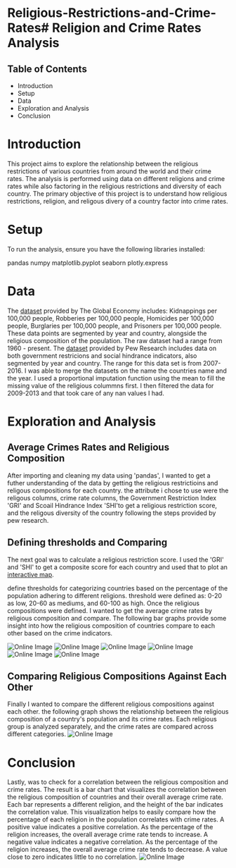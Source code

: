 # Religious-Restrictions-and-Crime-Rates# Religion and Crime Rates Analysis

## Table of Contents

- Introduction
- Setup
- Data
- Exploration and Analysis
- Conclusion


# Introduction

This project aims to explore the relationship between the religious restrictions of various countries from around the world and their crime rates. The analysis is performed using data on different religions and crime rates while also factoring in the religious restrictions and diversity of each country. The primary objective of this project is to understand how religious restrictions, religion, and religous divery of a country factor into crime rates. 


# Setup

To run the analysis, ensure you have the following libraries installed:

 pandas
 numpy 
 matplotlib.pyplot 
 seaborn
 plotly.express

# Data

The [dataset](</Users/michaelphillipacosta/Desktop/18-06-24 09_42_58_theglobaleconomy.csv>) provided by The Global Economy includes: Kidnappings per 100,000 people, Robberies per 100,000 people, Homicides per 100,000 people, Burglaries per 100,000 people, and Prisoners per 100,000 people. These data points are segmented by year and country, alongside the religious composition of the population. The raw dataset had a range from 1960 - present. The [dataset](</Users/michaelphillipacosta/Desktop/PublicDataSet_ReligiousRestrictions_2007to2016.dta>) provided by Pew Research includes data on both government restricions and social hindrance indicators, also segmented by year and country. The range for this data set is from 2007-2016.
I was able to merge the datasets on the name the countries name and the year. I used a proportional imputation function using the mean to fill the missing value of the religious colummns first. I then filtered the data for 2009-2013 and that took care of any nan values I had.  


# Exploration and Analysis

## Average Crimes Rates and Religious Composition
After importing and cleaning my data using 'pandas', I wanted to get a futher understanding of the data by getting the religious restrictioins and religous compositions for each country. the attribute i chose to use were the religous columns, crime rate columns, the Government Restriction Index 'GRI' and Scoail Hindrance Index 'SHI'to get a religious restriction score, and the religous diversity of the country following the steps provided by pew research.

## Defining thresholds and Comparing 
The next goal was to calculate a religious restriction score. I used the 'GRI' and 'SHI' to get a composite score for each country and used that to plot an [interactive map](<https://plotly.com/~bikerdouglas/45/>). 


define thresholds for categorizing countries based on the percentage of the population adhering to different religions. threshold were defined as: 0-20 as low, 20-60 as mediums, and 60-100 as high. Once the religious compositions were defined. I wanted to get the average crime rates by religious composition and compare. The following bar graphs provide some insight into how the religious composition of countries compare to each other based on the crime indicators.

![Online Image](https://github.com/bikerdouglas/religions_crimes/blob/main/images/graphs/muslim_2.png?raw=true)
![Online Image](https://github.com/bikerdouglas/religions_crimes/blob/main/images/graphs/christianity_2.png?raw=true)
![Online Image](https://github.com/bikerdouglas/religions_crimes/blob/main/images/graphs/non-religious_2.png?raw=true)
![Online Image](https://github.com/bikerdouglas/religions_crimes/blob/main/images/graphs/hinduism_2.png?raw=true)
![Online Image](https://github.com/bikerdouglas/religions_crimes/blob/main/images/graphs/buddhism_2.png?raw=true)
![Online Image](https://github.com/bikerdouglas/religions_crimes/blob/main/images/graphs/judaism_2.png?raw=true)

## Comparing Religious Compositions Against Each Other
Finally I wanted to compare the different religious compositions against each other. the following graph shows the relationship between the religious composition of a country's population and its crime rates. Each religious group is analyzed separately, and the crime rates are compared across different categories.
![Online Image](https://github.com/bikerdouglas/religions_crimes/blob/main/images/graphs/all_religions_2.png?raw=true)

# Conclusion
Lastly, was to check for a correlation between the religious composition and crime rates. The result is a bar chart that visualizes the correlation between the religious composition of countries and their overall average crime rate. Each bar represents a different religion, and the height of the bar indicates the correlation value. This visualization helps to easily compare how the percentage of each religion in the population correlates with crime rates. A positive value indicates a positive correlation. As the percentage of the religion increases, the overall average crime rate tends to increase. A negative value indicates a negative correlation. As the percentage of the religion increases, the overall average crime rate tends to decrease. A value close to zero indicates little to no correlation.
![Online Image](https://github.com/bikerdouglas/religions_crimes/blob/main/images/graphs/correlation_2.png?raw=true)